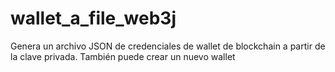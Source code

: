 # wallet_a_file_web3j
Genera un archivo JSON de credenciales de wallet de blockchain a partir de la clave privada. También puede crear un nuevo wallet
